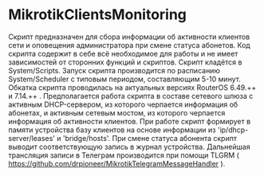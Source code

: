 # MikrotikClientsMonitoring
Скрипт предназначен для сбора информации об активности клиентов сети и оповещения администратора при смене статуса абонетов. Код скрипта содержит в себе всё необходимое для работы и не имеет зависимостей от сторонних функций и скриптов. Скрипт кладётся в System/Scripts. Запуск скрипта производится по расписанию System/Scheduler с типовым периодом, составляющим 5-10 минут. Обкатка скрипта проводилась на актуальных версиях RouterOS 6.49.++ и 7.14.++ . Предполагается работа скрипта в составе сетевого шлюза с активным DHCP-сервером, из которого черпается информация об абонетах, и активным сетевым мостом, из которого черпается информация об активности клиентов. При работе скрипт формирует в памяти устройства базу клиентов на основе информации из 'ip/dhcp-server/leases' и 'bridge/hosts'. При смене статуса абонента скрипт выводит соответствующую запись в журнал устройства. Дальнейшая трансляция записи в Телеграм производится при помощи TLGRM ( https://github.com/drpioneer/MikrotikTelegramMessageHandler ).
